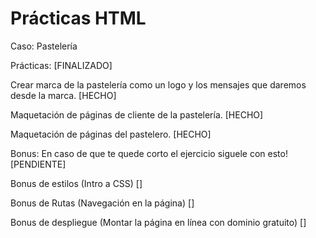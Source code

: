 # Prácticas HTML

Caso: Pastelería



Prácticas: [FINALIZADO]

Crear marca de la pastelería como un logo y los mensajes que daremos desde la marca. [HECHO]

Maquetación de páginas de cliente de la pastelería. [HECHO]

Maquetación de páginas del pastelero. [HECHO]



Bonus: En caso de que te quede corto el ejercicio siguele con esto! [PENDIENTE]

Bonus de estilos (Intro a CSS) []

Bonus de Rutas (Navegación en la página) []

Bonus de despliegue (Montar la página en línea con dominio gratuito) []


